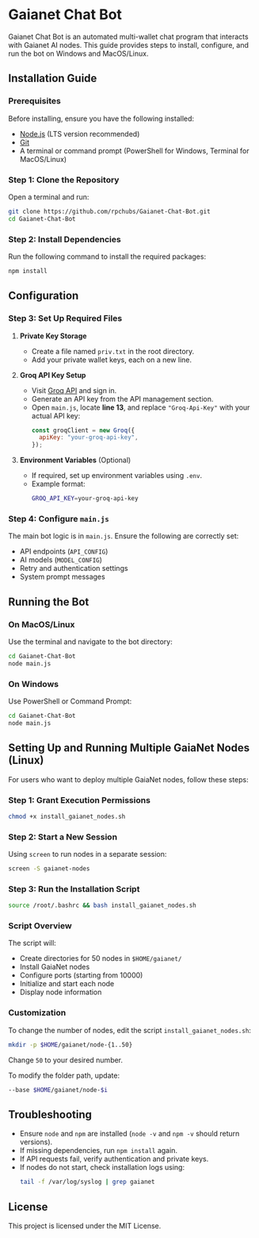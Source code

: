 # Gaianet Chat Bot

Gaianet Chat Bot is an automated multi-wallet chat program that interacts with Gaianet AI nodes. This guide provides steps to install, configure, and run the bot on Windows and MacOS/Linux.

## Installation Guide

### Prerequisites
Before installing, ensure you have the following installed:

- [Node.js](https://nodejs.org/) (LTS version recommended)
- [Git](https://git-scm.com/)
- A terminal or command prompt (PowerShell for Windows, Terminal for MacOS/Linux)

### Step 1: Clone the Repository
Open a terminal and run:
```sh
git clone https://github.com/rpchubs/Gaianet-Chat-Bot.git
cd Gaianet-Chat-Bot
```

### Step 2: Install Dependencies
Run the following command to install the required packages:
```sh
npm install
```

## Configuration

### Step 3: Set Up Required Files
1. **Private Key Storage**
   - Create a file named `priv.txt` in the root directory.
   - Add your private wallet keys, each on a new line.

2. **Groq API Key Setup**
   - Visit [Groq API](https://console.groq.com/) and sign in.
   - Generate an API key from the API management section.
   - Open `main.js`, locate **line 13**, and replace `"Groq-Api-Key"` with your actual API key:
     ```js
     const groqClient = new Groq({
       apiKey: "your-groq-api-key",
     });
     ```

3. **Environment Variables** (Optional)
   - If required, set up environment variables using `.env`.
   - Example format:
     ```sh
     GROQ_API_KEY=your-groq-api-key
     ```

### Step 4: Configure `main.js`
The main bot logic is in `main.js`. Ensure the following are correctly set:
- API endpoints (`API_CONFIG`)
- AI models (`MODEL_CONFIG`)
- Retry and authentication settings
- System prompt messages

## Running the Bot

### On MacOS/Linux
Use the terminal and navigate to the bot directory:
```sh
cd Gaianet-Chat-Bot
node main.js
```

### On Windows
Use PowerShell or Command Prompt:
```sh
cd Gaianet-Chat-Bot
node main.js
```

## Setting Up and Running Multiple GaiaNet Nodes (Linux)
For users who want to deploy multiple GaiaNet nodes, follow these steps:

### Step 1: Grant Execution Permissions
```sh
chmod +x install_gaianet_nodes.sh
```

### Step 2: Start a New Session
Using `screen` to run nodes in a separate session:
```sh
screen -S gaianet-nodes
```

### Step 3: Run the Installation Script
```sh
source /root/.bashrc && bash install_gaianet_nodes.sh
```

### Script Overview
The script will:
- Create directories for 50 nodes in `$HOME/gaianet/`
- Install GaiaNet nodes
- Configure ports (starting from 10000)
- Initialize and start each node
- Display node information

### Customization
To change the number of nodes, edit the script `install_gaianet_nodes.sh`:
```sh
mkdir -p $HOME/gaianet/node-{1..50}
```
Change `50` to your desired number.

To modify the folder path, update:
```sh
--base $HOME/gaianet/node-$i
```

## Troubleshooting
- Ensure `node` and `npm` are installed (`node -v` and `npm -v` should return versions).
- If missing dependencies, run `npm install` again.
- If API requests fail, verify authentication and private keys.
- If nodes do not start, check installation logs using:
  ```sh
  tail -f /var/log/syslog | grep gaianet
  ```

## License
This project is licensed under the MIT License.

